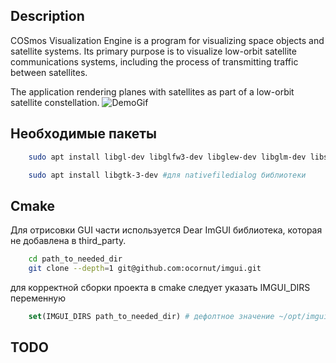 ## Description

COSmos Visualization Engine is a program for visualizing space objects and satellite systems. Its primary purpose is to visualize low-orbit satellite communications systems, including the process of transmitting traffic between satellites.

The application rendering planes with satellites as part of a low-orbit satellite constellation.
![DemoGif](assets/demo/demo.gif)

## Необходимые пакеты
```bash
    sudo apt install libgl-dev libglfw3-dev libglew-dev libglm-dev libstb-dev # основные графические библиотеки

    sudo apt install libgtk-3-dev #для nativefiledialog библиотеки
```

## Cmake

Для отрисовки GUI части используется Dear ImGUI библиотека, которая не добавлена в third_party.
```bash
    cd path_to_needed_dir
    git clone --depth=1 git@github.com:ocornut/imgui.git
```
для корректной сборки проекта в cmake следует указать IMGUI_DIRS переменную

```cmake
    set(IMGUI_DIRS path_to_needed_dir) # дефолтное значение ~/opt/imgui
```

## TODO
